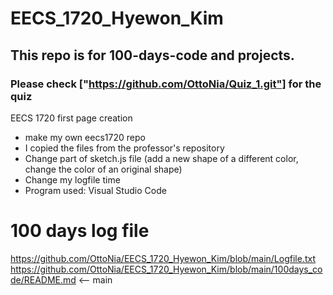 # EECS_1720_Hyewon_Kim

## This repo is for 100-days-code and projects.
### Please check ["https://github.com/OttoNia/Quiz_1.git"] for the quiz

EECS 1720 first page creation

- make my own eecs1720 repo
- I copied the files from the professor's repository
- Change part of sketch.js file (add a new shape of a different color, change the color of an original shape)
- Change my logfile time
- Program used: Visual Studio Code

# 100 days log file
https://github.com/OttoNia/EECS_1720_Hyewon_Kim/blob/main/Logfile.txt
https://github.com/OttoNia/EECS_1720_Hyewon_Kim/blob/main/100days_code/README.md <-- main
